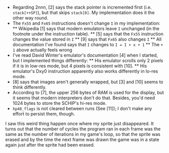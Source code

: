 * Regarding 2nnn, [2] says the stack pointer is incremented first (i.e. `stack[++SP]`), but that skips `stack[0]`. My implementation does it the other way round.
* The `Fx55` and `Fx65` instructions doesn't change `I` in my implementation:
** Wikipedia [1] says that modern emulators leave `I` unchanged (in the footnote under the instruction table).
** [5] says that the `Fx55` instruction changes the value stored in `I`
** [9] says that `Fx65` also changes `I`
** All documentation I've found says that `I` changes to `I = I + x + 1`
** The `+ 1` above actually feels wrong
* I've read David Winter's emulator's documentation [4] when I started, but I implemented things differently:
** His emulator scrolls only 2 pixels if it is in low-res mode, but 4 pixels is consistent with [10].
** His emulator's Dxy0 instruction apparently also works differently in lo-res mode.
* [8] says that images aren't generally wrapped, but [3] and [10] seems to think differently.
* According to [7], the upper 256 bytes of RAM is used for the display, but it seems that modern interpreters don't do that. Besides, you'd need 1024 bytes to store the SCHIP's hi-res mode.
* `hp48_flags` is not cleared between runs (See [11]); I don't make any effort to persist them, though.

I saw this weird thing happen once where my sprite just disappeared. It turns out that
the number of cycles the program ran in each frame was the same as the number of iterations
in my game's loop, so that the sprite was erased and by the time the next frame was drawn the
game was in a state again just after the sprite had been erased.